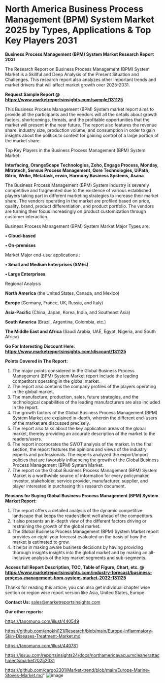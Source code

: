 # North America Business Process Management (BPM) System Market 2025 by Types, Applications & Top Key Players 2031

<strong>Business Process Management (BPM) System Market Research Report 2031</strong>

The Research Report on Business Process Management (BPM) System Market is a Skillful and Deep Analysis of the Present Situation and Challenges. This research report also analyzes other important trends and market drivers that will affect market growth over 2025-2031.

<strong>Request Sample Report @ <a href=https://www.marketreportsinsights.com/sample/131125>https://www.marketreportsinsights.com/sample/131125</a></strong>

This Business Process Management (BPM) System market report aims to provide all the participants and the vendors will all the details about growth factors, shortcomings, threats, and the profitable opportunities that the market will present in the near future. The report also features the revenue share, industry size, production volume, and consumption in order to gain insights about the politics to contest for gaining control of a large portion of the market share.

Top Key Players in the Business Process Management (BPM) System Market:

<strong>Interfacing, OrangeScape Technologies, Zoho, Engage Process, Monday, Mitratech, Sensus Process Management, Qore Technologies, UiPath, Bitrix, Wrike, Metatask, erwin, Harmony Business Systems, Asana</strong>

The Business Process Management (BPM) System Industry is severely competitive and fragmented due to the existence of various established players taking part in different marketing strategies to increase their market share. The vendors operating in the market are profiled based on price, quality, brand, product differentiation, and product portfolio. The vendors are turning their focus increasingly on product customization through customer interaction.

Business Process Management (BPM) System Market Major Types are:

<strong>• Cloud-based

• On-premises</strong>

Market Major end-user applications :

<strong>• Small and Medium Enterprises (SMEs)

• Large Enterprises</strong>

Regional Analysis

</u><strong><b>North America</b></strong> (the United States, Canada, and Mexico)

<strong><b>Europe </b></strong>(Germany, France, UK, Russia, and Italy)

<strong><b>Asia-Pacific</b></strong> (China, Japan, Korea, India, and Southeast Asia)

<strong><b>South America</b></strong> (Brazil, Argentina, Colombia, etc.)

<strong><b>The Middle East and Africa</b></strong> (Saudi Arabia, UAE, Egypt, Nigeria, and South Africa)

<strong>Go For Interesting Discount Here: <a href=https://www.marketreportsinsights.com/discount/131125>https://www.marketreportsinsights.com/discount/131125</a></strong>

<strong>Points Covered in The Report:</strong>
<ol>
  <li>The major points considered in the Global Business Process Management (BPM) System Market report include the leading competitors operating in the global market.</li>
  <li>The report also contains the company profiles of the players operating in the global market.</li>
  <li>The manufacture, production, sales, future strategies, and the technological capabilities of the leading manufacturers are also included in the report.</li>
  <li>The growth factors of the Global Business Process Management (BPM) System Market are explained in-depth, wherein the different end-users of the market are discussed precisely.</li>
  <li>The report also talks about the key application areas of the global market, thereby providing an accurate description of the market to the readers/users.</li>
  <li>The report incorporates the SWOT analysis of the market. In the final section, the report features the opinions and views of the industry experts and professionals. The experts analyzed the export/import policies that are favorably influencing the growth of the Global Business Process Management (BPM) System Market.</li>
  <li>The report on the Global Business Process Management (BPM) System Market is a worthwhile source of information for every policymaker, investor, stakeholder, service provider, manufacturer, supplier, and player interested in purchasing this research document.</li>
</ol>
<strong>Reasons for Buying Global Business Process Management (BPM) System Market Report:</strong>

<ol>
  <li>The report offers a detailed analysis of the dynamic competitive landscape that keeps the reader/client well ahead of the competitors.</li>
  <li>It also presents an in-depth view of the different factors driving or restraining the growth of the global market.</li>
  <li>The Global Business Process Management (BPM) System Market report provides an eight-year forecast evaluated on the basis of how the market is estimated to grow.</li>
  <li>It helps in making aware business decisions by having providing thorough insights insights into the global market and by making an all-inclusive analysis of the key market segments and sub-segments.</li>
</ol>
<strong>Access full Report Description, TOC, Table of Figure, Chart, etc. @ <a href=https://www.marketreportsinsights.com/industry-forecast/business-process-management-bpm-system-market-2022-131125>https://www.marketreportsinsights.com/industry-forecast/business-process-management-bpm-system-market-2022-131125</a></strong>


Thanks for reading this article; you can also get individual chapter wise section or region wise report version like Asia, United States, Europe.

<strong>Contact Us:</strong>
sales@marketreportsinsights.com

<strong>Our other reports:</strong>

<a href=https://tanomuno.com/illust/440549>https://tanomuno.com/illust/440549</a>

<a href=https://github.com/anokhi121/Research/blob/main/Europe-Inflammatory-Skin-Diseases-Treatment-Market.md>https://github.com/anokhi121/Research/blob/main/Europe-Inflammatory-Skin-Diseases-Treatment-Market.md</a>

<a href=https://tanomuno.com/illust/440781>https://tanomuno.com/illust/440781</a>

<a href=https://issuu.com/reportsinsights24/docs/northamericavacuumcleanerattachmentsmarket20252031>https://issuu.com/reportsinsights24/docs/northamericavacuumcleanerattachmentsmarket20252031</a>

<a href=https://github.com/cargo2301/Market-trend/blob/main/Europe-Marine-Stoves-Market.md>https://github.com/cargo2301/Market-trend/blob/main/Europe-Marine-Stoves-Market.md</a>"
![image](https://github.com/user-attachments/assets/34bcb329-5b4f-4c61-859d-fef6d81541ae)
